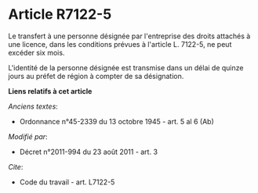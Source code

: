 # Article R7122-5

Le transfert à une personne désignée par l'entreprise des droits attachés à une licence, dans les conditions prévues à
l'article L. 7122-5, ne peut excéder six mois. 

L'identité de la personne désignée est transmise dans un délai de quinze jours au préfet de région à compter de sa
désignation.

**Liens relatifs à cet article**

_Anciens textes_:

  - Ordonnance n°45-2339 du 13 octobre 1945 - art. 5 al 6 (Ab)

_Modifié par_:

  - Décret n°2011-994 du 23 août 2011 - art. 3

_Cite_:

  - Code du travail - art. L7122-5
